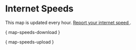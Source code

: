 # Internet Speeds

This map is updated every hour. [Report your internet speed ](https://crosscompute.net/a/report-internet-speed).

{ map-speeds-download }

{ map-speeds-upload }
